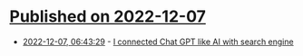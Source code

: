 # [Published on 2022-12-07](index.md)

* [2022-12-07, 06:43:29](https://news.ycombinator.com/item?id=33891400) - [I connected Chat GPT like AI with search engine](https://www.accintia.com)
